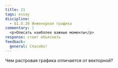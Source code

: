 ```yaml
---
title: 21
tags: essay
discipline:
  - Б1.О.20 Инженерная графика
commentary: |
  <p>Описать наиболее важные моменты</p>
response: стоит объяснить
feedback:
  general: Cпасибо!
---
```


Чем растровая графика отличается от векторной?